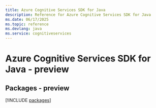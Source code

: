 ```yaml
---
title: Azure Cognitive Services SDK for Java
description: Reference for Azure Cognitive Services SDK for Java
ms.date: 06/17/2025
ms.topic: reference
ms.devlang: java
ms.service: cognitiveservices
---
```

# Azure Cognitive Services SDK for Java - preview
## Packages - preview
[!INCLUDE [packages](cognitive-services-index.md)]